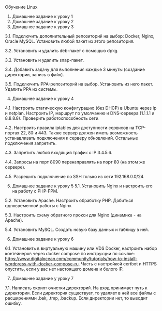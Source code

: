 Обучение Linux
1. Домашнее задание к уроку 1
2. Домашнее задание к уроку 2
3. Домашнее задание к уроку 3

3.1. Подключить дополнительный репозиторий на выбор: Docker, Nginx, Oracle MySQL. Установить любой пакет из этого репозитория.

3.2. Установить и удалить deb-пакет с помощью dpkg.

3.3. Установить и удалить snap-пакет.

3.4. Добавить задачу для выполнения каждые 3 минуты (создание директории, запись в файл).

3.5. Подключить PPA-репозиторий на выбор. Установить из него пакет. Удалить PPA из системы.


4. Домашнее задание к уроку 4

4.1. Настроить статическую конфигурацию (без DHCP) в Ubuntu через ip и netplan. Настроить IP, маршрут по умолчанию и DNS-сервера (1.1.1.1 и 8.8.8.8). Проверить работоспособность сети.

4.2. Настроить правила iptables для доступности сервисов на TCP-портах 22, 80 и 443. Также сервер должен иметь возможность устанавливать подключения к серверу обновлений. Остальные подключения запретить.

4.3. Запретить любой входящий трафик с IP 3.4.5.6.

4.4. Запросы на порт 8090 перенаправлять на порт 80 (на этом же сервере).

4.5. Разрешить подключение по SSH только из сети 192.168.0.0/24.

5. Домашнее задание к уроку 5
5.1. Установить Nginx и настроить его на работу с PHP-FPM.

5.2. Установить Apache. Настроить обработку PHP. Добиться одновременной работы с Nginx.

5.3. Настроить схему обратного прокси для Nginx (динамика - на Apache).

5.4. Установить MySQL. Создать новую базу данных и таблицу в ней.

6. Домашнее задание к уроку 6

6.1. Установить в виртуальную машину или VDS Docker,
настроить набор контейнеров через docker compose по инструкции по ссылке:
https://www.digitalocean.com/community/tutorials/how-to-install-wordpress-with-docker-compose-ru.
Часть с настройкой certbot и HTTPS опустить, если у вас нет настоящего домена и белого IP.


7. Домашнее задание у уроку 7

7.1. Написать скрипт очистки директорий. На вход принимает путь к директории. Если директория существует, то удаляет в ней все файлы с расширениями .bak, .tmp, .backup. Если директории нет, то выводит ошибку.
